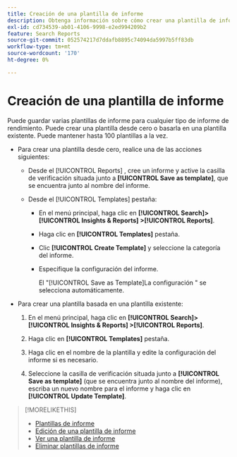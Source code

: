 ```yaml
---
title: Creación de una plantilla de informe
description: Obtenga información sobre cómo crear una plantilla de informe reutilizable.
exl-id: cd734539-ab01-4106-9998-e2ed994209b2
feature: Search Reports
source-git-commit: 052574217d7ddafb8895c74094da5997b5ff83db
workflow-type: tm+mt
source-wordcount: '170'
ht-degree: 0%

---
```


# Creación de una plantilla de informe

Puede guardar varias plantillas de informe para cualquier tipo de informe de rendimiento. Puede crear una plantilla desde cero o basarla en una plantilla existente. Puede mantener hasta 100 plantillas a la vez.

* Para crear una plantilla desde cero, realice una de las acciones siguientes:

   * Desde el [!UICONTROL Reports] , cree un informe y active la casilla de verificación situada junto a **[!UICONTROL Save as template]**, que se encuentra junto al nombre del informe.

   * Desde el [!UICONTROL Templates] pestaña:

      * En el menú principal, haga clic en **[!UICONTROL Search]> [!UICONTROL Insights & Reports] >[!UICONTROL Reports]**.

      * Haga clic en **[!UICONTROL Templates]** pestaña.

      * Clic **[!UICONTROL Create Template]** y seleccione la categoría del informe.

      * Especifique la configuración del informe.

        El &quot;[!UICONTROL Save as Template]La configuración &quot; se selecciona automáticamente.

* Para crear una plantilla basada en una plantilla existente:

   1. En el menú principal, haga clic en **[!UICONTROL Search]> [!UICONTROL Insights & Reports] >[!UICONTROL Reports]**.

   1. Haga clic en **[!UICONTROL Templates]** pestaña.

   1. Haga clic en el nombre de la plantilla y edite la configuración del informe si es necesario.

   1. Seleccione la casilla de verificación situada junto a **[!UICONTROL Save as template]** (que se encuentra junto al nombre del informe), escriba un nuevo nombre para el informe y haga clic en **[!UICONTROL Update Template]**.

>[!MORELIKETHIS]
>
>* [Plantillas de informe](template-about.md)
>* [Edición de una plantilla de informe](template-edit.md)
>* [Ver una plantilla de informe](template-view.md)
>* [Eliminar plantillas de informe](template-delete.md)
